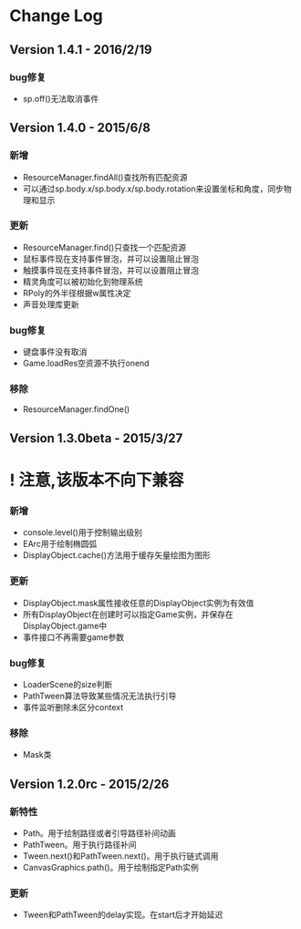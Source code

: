 # Change Log
## Version 1.4.1 - 2016/2/19
### bug修复
* sp.off()无法取消事件

## Version 1.4.0 - 2015/6/8
### 新增
* ResourceManager.findAll()查找所有匹配资源
* 可以通过sp.body.x/sp.body.x/sp.body.rotation来设置坐标和角度，同步物理和显示

### 更新
* ResourceManager.find()只查找一个匹配资源
* 鼠标事件现在支持事件冒泡，并可以设置阻止冒泡
* 触摸事件现在支持事件冒泡，并可以设置阻止冒泡
* 精灵角度可以被初始化到物理系统
* RPoly的外半径根据w属性决定
* 声音处理库更新

### bug修复
* 键盘事件没有取消
* Game.loadRes空资源不执行onend

### 移除
* ResourceManager.findOne()

## Version 1.3.0beta - 2015/3/27
# ! 注意,该版本不向下兼容
### 新增
* console.level()用于控制输出级别
* EArc用于绘制椭圆弧
* DisplayObject.cache()方法用于缓存矢量绘图为图形

### 更新
* DisplayObject.mask属性接收任意的DisplayObject实例为有效值
* 所有DisplayObject在创建时可以指定Game实例，并保存在DisplayObject.game中
* 事件接口不再需要game参数

### bug修复
* LoaderScene的size判断
* PathTween算法导致某些情况无法执行引导
* 事件监听删除未区分context

### 移除
* Mask类

## Version 1.2.0rc - 2015/2/26

### 新特性
* Path。用于绘制路径或者引导路径补间动画
* PathTween。用于执行路径补间
* Tween.next()和PathTween.next()。用于执行链式调用
* CanvasGraphics.path()。用于绘制指定Path实例

### 更新
* Tween和PathTween的delay实现。在start后才开始延迟
